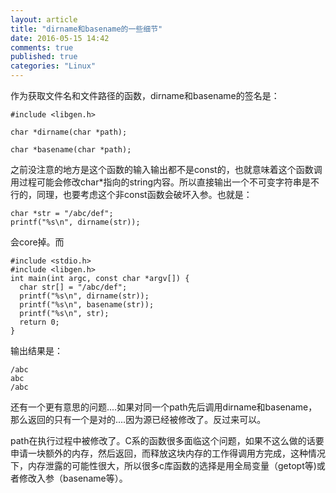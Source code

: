 ```yaml
---
layout: article
title: "dirname和basename的一些细节"
date: 2016-05-15 14:42
comments: true
published: true
categories: "Linux"
---
```


  作为获取文件名和文件路径的函数，dirname和basename的签名是：

    #include <libgen.h>

    char *dirname(char *path);

    char *basename(char *path);

  之前没注意的地方是这个函数的输入输出都不是const的，也就意味着这个函数调用过程可能会修改char*指向的string内容。所以直接输出一个不可变字符串是不行的，同理，也要考虑这个非const函数会破坏入参。也就是：

  	char *str = "/abc/def";
  	printf("%s\n", dirname(str));

  会core掉。而

	#include <stdio.h>
	#include <libgen.h>
	int main(int argc, const char *argv[]) {
	  char str[] = "/abc/def";
	  printf("%s\n", dirname(str));
	  printf("%s\n", basename(str));
	  printf("%s\n", str);
	  return 0;
	}

  输出结果是：

    /abc
	abc
	/abc

  还有一个更有意思的问题....如果对同一个path先后调用dirname和basename，那么返回的只有一个是对的....因为源已经被修改了。反过来可以。
  
  path在执行过程中被修改了。C系的函数很多面临这个问题，如果不这么做的话要申请一块额外的内存，然后返回，而释放这块内存的工作得调用方完成，这种情况下，内存泄露的可能性很大，所以很多c库函数的选择是用全局变量（getopt等)或者修改入参（basename等）。
